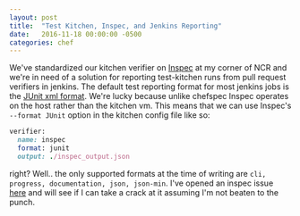 ```yaml
---
layout: post
title:  "Test Kitchen, Inspec, and Jenkins Reporting"
date:   2016-11-18 00:00:00 -0500
categories: chef
---
```

We've standardized our kitchen verifier on
[Inspec](https://github.com/chef/inspec) at my corner of NCR and we're in need
of a solution for reporting test-kitchen runs from pull request verifiers in
jenkins. The default test reporting format for most jenkins jobs is the
[JUnit xml format](https://github.com/windyroad/JUnit-Schema). We're lucky
because unlike chefspec Inspec operates on the host rather than the kitchen vm.
This means that we can use Inspec's `--format JUnit` option in the kitchen
config file like so:

```ruby
verifier:
  name: inspec
  format: junit
  output: ./inspec_output.json
```

right? Well.. the only supported formats at the time of writing are
`cli, progress, documentation, json, json-min`. I've opened an inspec issue
[here](https://github.com/chef/inspec/issues/1301) and will see if I can take a
crack at it assuming I'm not beaten to the punch.
